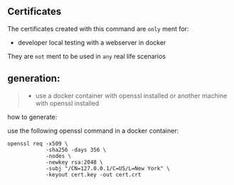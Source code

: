 ## Certificates


The certificates created with this command are `only` ment for:
- developer local testing with a webserver in docker

They are `not` ment to be used in `any` real life scenarios



## generation:

> - use a docker container with openssl installed or another machine with openssl installed

how to generate:
 
use the following openssl command in a docker container:

```
openssl req -x509 \
            -sha256 -days 356 \
            -nodes \
            -newkey rsa:2048 \
            -subj "/CN=127.0.0.1/C=US/L=New York" \
            -keyout cert.key -out cert.crt 
```